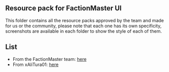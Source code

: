 ## Resource pack for FactionMaster UI
This folder contains all the resource packs approved by the team and made for us or the community, please note that each one has its own specificity, screenshots are available in each folder to show the style of each of them.

## List
* From the FactionMaster team: [here](https://github.com/FactionMaster/FactionMaster/resource_pack/official)
* From xAliTura01: [here](https://github.com/FactionMaster/FactionMaster/resource_pack/xAliTura01)